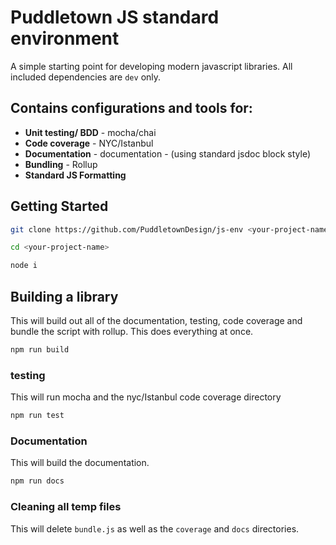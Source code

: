 # Puddletown JS standard environment

A simple starting point for developing modern javascript libraries. All included dependencies are `dev` only.

## Contains configurations and tools for:

-   **Unit testing/ BDD** - mocha/chai
-   **Code coverage** - NYC/Istanbul
-   **Documentation** - documentation - (using standard jsdoc block style)
-   **Bundling** - Rollup
-   **Standard JS Formatting** 

## Getting Started

```bash
git clone https://github.com/PuddletownDesign/js-env <your-project-name>

cd <your-project-name>

node i
```

## Building a library

This will build out all of the documentation, testing, code coverage and bundle the script with rollup. This does everything at once.

```bash
npm run build
```

### testing

This will run mocha and the nyc/Istanbul code coverage directory

```bash
npm run test
```

### Documentation

This will build the documentation.

```bash
npm run docs
```

### Cleaning all temp files

This will delete `bundle.js` as well as the `coverage` and `docs` directories.
